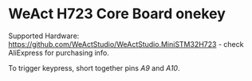 # WeAct H723 Core Board onekey

Supported Hardware: <https://github.com/WeActStudio/WeActStudio.MiniSTM32H723> - check AliExpress for purchasing info.

To trigger keypress, short together pins *A9* and *A10*.
